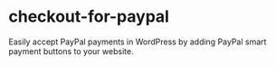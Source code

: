 # checkout-for-paypal
Easily accept PayPal payments in WordPress by adding PayPal smart payment buttons to your website.
